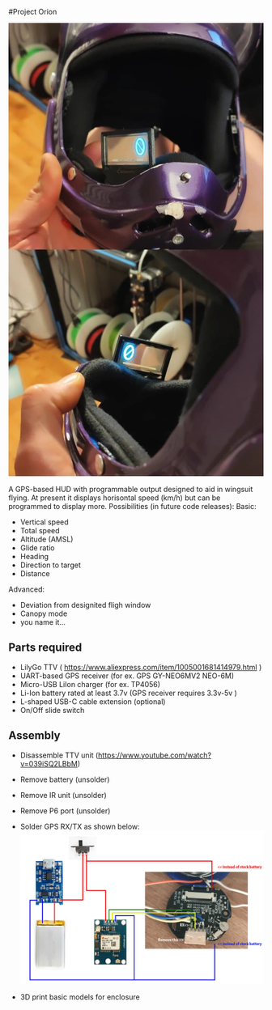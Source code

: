 #Project Orion

![Helmet assembly with display on](images/helmet_assembed.jpg "Helmet assembly with display on")

A GPS-based HUD with programmable output designed to aid in wingsuit flying. At present it displays horisontal speed (km/h) but can be programmed to display more. Possibilities (in future code releases):
Basic:
* Vertical speed
* Total speed
* Altitude (AMSL)
* Glide ratio
* Heading
* Direction to target
* Distance

Advanced:
* Deviation from designited fligh window
* Canopy mode
* you name it...


## Parts required
* LilyGo TTV ( https://www.aliexpress.com/item/1005001681414979.html )
* UART-based GPS receiver (for ex. GPS GY-NEO6MV2 NEO-6M)
* Micro-USB LiIon charger (for ex. TP4056)
* Li-Ion battery rated at least 3.7v (GPS receiver requires 3.3v-5v )
* L-shaped USB-C cable extension (optional)
* On/Off slide switch

## Assembly

* Disassemble TTV unit (https://www.youtube.com/watch?v=039iSQ2LBbM)
* Remove battery (unsolder)
* Remove IR unit (unsolder)
* Remove P6 port (unsolder)
* Solder GPS RX/TX as shown below:
![Helmet wiring diagram](images/wiring_001.png "Helmet wiring diagram")

* 3D print basic models for enclosure
